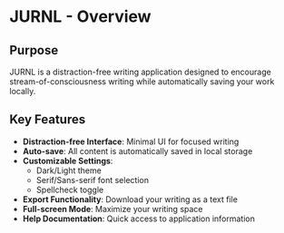 # JURNL - Overview

## Purpose
JURNL is a distraction-free writing application designed to encourage stream-of-consciousness writing while automatically saving your work locally.

## Key Features
- **Distraction-free Interface**: Minimal UI for focused writing
- **Auto-save**: All content is automatically saved in local storage
- **Customizable Settings**:
  - Dark/Light theme
  - Serif/Sans-serif font selection
  - Spellcheck toggle
- **Export Functionality**: Download your writing as a text file
- **Full-screen Mode**: Maximize your writing space
- **Help Documentation**: Quick access to application information
